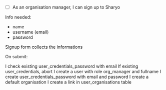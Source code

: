 - [ ] As an organisation manager, I can sign up to Sharyo

Info needed:

- name
- username (email)
- password

Signup form collects the informations

On submit:

I check existing user_credentials_password with email
If existing user_credentials, abort
I create a user with role org_manager and fullname
I create user_credentials_password with email and password
I create a default organisation
I create a link in user_organisations table
